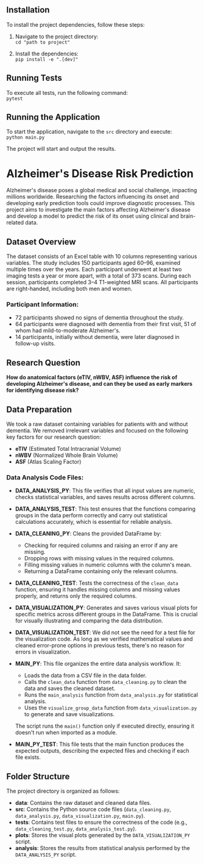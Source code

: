 ## Installation  
To install the project dependencies, follow these steps:  

1. Navigate to the project directory:  
   `cd "path to project"`  

2. Install the dependencies:  
   `pip install -e ".[dev]"`  

## Running Tests  
To execute all tests, run the following command:  
`pytest`  

## Running the Application  
To start the application, navigate to the `src` directory and execute:  
`python main.py`  

The project will start and output the results.  

# Alzheimer's Disease Risk Prediction

Alzheimer's disease poses a global medical and social challenge, impacting millions worldwide. Researching the factors influencing its onset and developing early prediction tools could improve diagnostic processes. This project aims to investigate the main factors affecting Alzheimer's disease and develop a model to predict the risk of its onset using clinical and brain-related data.

## Dataset Overview

The dataset consists of an Excel table with 10 columns representing various variables. The study includes 150 participants aged 60–96, examined multiple times over the years. Each participant underwent at least two imaging tests a year or more apart, with a total of 373 scans. During each session, participants completed 3–4 T1-weighted MRI scans. All participants are right-handed, including both men and women.

### Participant Information:
- 72 participants showed no signs of dementia throughout the study.
- 64 participants were diagnosed with dementia from their first visit, 51 of whom had mild-to-moderate Alzheimer's.
- 14 participants, initially without dementia, were later diagnosed in follow-up visits.

## Research Question

**How do anatomical factors (eTIV, nWBV, ASF) influence the risk of developing Alzheimer's disease, and can they be used as early markers for identifying disease risk?**

## Data Preparation

We took a raw dataset containing variables for patients with and without dementia. We removed irrelevant variables and focused on the following key factors for our research question:
- **eTIV** (Estimated Total Intracranial Volume)
- **nWBV** (Normalized Whole Brain Volume)
- **ASF** (Atlas Scaling Factor)

### Data Analysis Code Files:

- **DATA_ANALYSIS_PY**: This file verifies that all input values are numeric, checks statistical variables, and saves results across different columns.
  
- **DATA_ANALYSIS_TEST**: This test ensures that the functions comparing groups in the data perform correctly and carry out statistical calculations accurately, which is essential for reliable analysis.

- **DATA_CLEANING_PY**: Cleans the provided DataFrame by:
  - Checking for required columns and raising an error if any are missing.
  - Dropping rows with missing values in the required columns.
  - Filling missing values in numeric columns with the column's mean.
  - Returning a DataFrame containing only the relevant columns.

- **DATA_CLEANING_TEST**: Tests the correctness of the `clean_data` function, ensuring it handles missing columns and missing values properly, and returns only the required columns.

- **DATA_VISUALIZATION_PY**: Generates and saves various visual plots for specific metrics across different groups in the DataFrame. This is crucial for visually illustrating and comparing the data distribution.

- **DATA_VISUALIZATION_TEST**: We did not see the need for a test file for the visualization code. As long as we verified mathematical values and cleaned error-prone options in previous tests, there's no reason for errors in visualization.

- **MAIN_PY**: This file organizes the entire data analysis workflow. It:
  - Loads the data from a CSV file in the data folder.
  - Calls the `clean_data` function from `data_cleaning.py` to clean the data and saves the cleaned dataset.
  - Runs the `main_analysis` function from `data_analysis.py` for statistical analysis.
  - Uses the `visualize_group_data` function from `data_visualization.py` to generate and save visualizations.
  
  The script runs the `main()` function only if executed directly, ensuring it doesn't run when imported as a module.

- **MAIN_PY_TEST**: This file tests that the main function produces the expected outputs, describing the expected files and checking if each file exists.

## Folder Structure

The project directory is organized as follows:
- **data**: Contains the raw dataset and cleaned data files.
- **src**: Contains the Python source code files (`data_cleaning.py`, `data_analysis.py`, `data_visualization.py`, `main.py`).
- **tests**: Contains test files to ensure the correctness of the code (e.g., `data_cleaning_test.py`, `data_analysis_test.py`).
- **plots**: Stores the visual plots generated by the `DATA_VISUALIZATION_PY` script.
- **analysis**: Stores the results from statistical analysis performed by the `DATA_ANALYSIS_PY` script.
